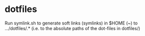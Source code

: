 # dotfiles
Run symlink.sh to generate soft links (symlinks) in $HOME (~) to .../dotfiles/.* (i.e. to the absolute paths of the dot-files in dotfiles/)
